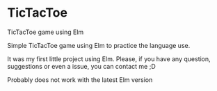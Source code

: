 # TicTacToe
TicTacToe game using Elm

Simple TicTacToe game using Elm to practice the language use. 

It was my first little project using Elm. Please, if you have any question, suggestions or even a issue, you can contact me ;D

Probably does not work with the latest Elm version
